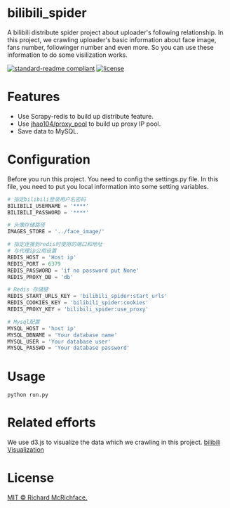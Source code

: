 # bilibili_spider
A bilibili distribute spider project about uploader's following relationship. In this project, we crawling uploader's basic information about face image, fans number, followinger number and even more. So you can use these information to do some visilization works.

[![standard-readme compliant](https://img.shields.io/badge/readme%20style-standard-brightgreen.svg?style=flat-square)](https://github.com/RichardLitt/standard-readme)
[![license](https://img.shields.io/github/license/:user/:repo.svg)](https://github.com/llllhy/bilibili_spider/blob/master/LICENSE)



# Features
 - Use Scrapy-redis to build up distribute feature.
 - Use [jhao104/proxy_pool]("https://github.com/jhao104/proxy_pool") to build up proxy IP pool.
 - Save data to MySQL.

# Configuration
Before you run this project. You need to config the settings.py file.
In this file, you need to put you local information into some setting variables.  
```python
# 指定bilibili登录用户名密码
BILIBILI_USERNAME = '****'
BILIBILI_PASSWORD = '****'

# 头像存储路径
IMAGES_STORE = '../face_image/'

# 指定连接到redis时使用的端口和地址
# 与代理ip公用设置
REDIS_HOST = 'Host ip'
REDIS_PORT = 6379
REDIS_PASSWORD = 'if no password put None'
REDIS_PROXY_DB = 'db'

# Redis 存储键 
REDIS_START_URLS_KEY = 'bilibili_spider:start_urls'
REDIS_COOKIES_KEY = 'bilibili_spider:cookies'
REDIS_PROXY_KEY = 'bilibili_spider:use_proxy'

# Mysql配置
MYSQL_HOST = 'host ip'
MYSQL_DBNAME = 'Your database name'
MYSQL_USER = 'Your database user'
MYSQL_PASSWD = 'Your database password'
```
# Usage
```shell script
python run.py
```

# Related efforts

We use d3.js to visualize the data which we crawling in this project.
[bilibili Visualization]("default")
# License

[MIT © Richard McRichface.](../LICENSE)
